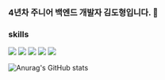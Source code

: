 ### 4년차 주니어 백엔드 개발자 김도형입니다. 👋

### skills 
<span>
  <img src="https://img.shields.io/badge/python-3776AB?style=flat-square&logo=Python&logoColor=white"/>
  <img src="https://img.shields.io/badge/django-092E20?style=flat-square&logo=Django"/>
  <img src="https://img.shields.io/badge/celery-37814A?style=flat-square&logo=Celery"/>
  <img src="https://img.shields.io/badge/mysql-4479A1?style=flat-square&logo=mysql"/>
  <img src="https://img.shields.io/badge/RABBITMQ-FF6600?style=flat-square&logo=RABBITMQ"/>
</span>


![Anurag's GitHub stats](https://github-readme-stats.vercel.app/api?username=kimdh6792&show_icons=true&theme=radical)
